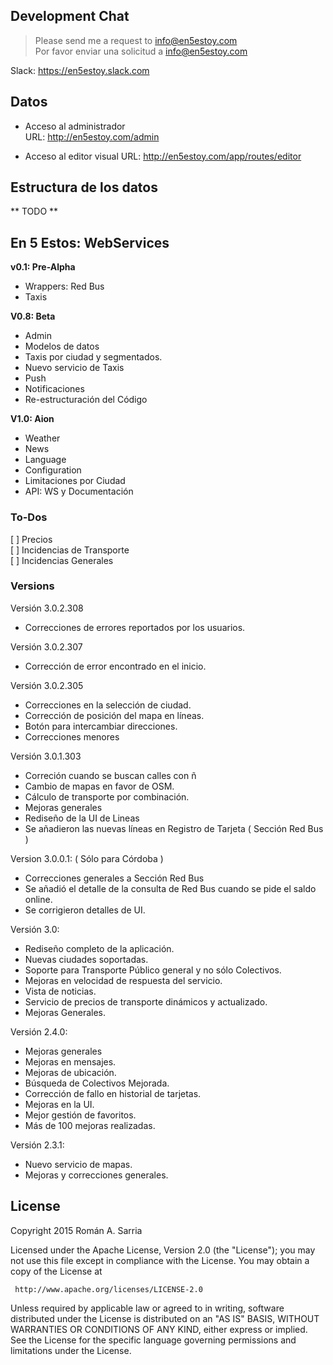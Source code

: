 ## Development Chat ##
> Please send me a request to info@en5estoy.com  
> Por favor enviar una solicitud a info@en5estoy.com  

Slack: https://en5estoy.slack.com  

## Datos ##
- Acceso al administrador  
URL: http://en5estoy.com/admin

- Acceso al editor visual
URL: http://en5estoy.com/app/routes/editor

## Estructura de los datos ##
** TODO **

## En 5 Estos: WebServices ##
__v0.1: Pre-Alpha__
- Wrappers: Red Bus
- Taxis

__V0.8: Beta__
- Admin
- Modelos de datos
- Taxis por ciudad y segmentados.
- Nuevo servicio de Taxis
- Push
- Notificaciones
- Re-estructuración del Código

__V1.0: Aion__
- Weather
- News
- Language
- Configuration
- Limitaciones por Ciudad
- API: WS y Documentación 

### To-Dos
[ ] Precios  
[ ] Incidencias de Transporte  
[ ] Incidencias Generales  

### Versions
Versión 3.0.2.308
- Correcciones de errores reportados por los usuarios.

Versión 3.0.2.307
- Corrección de error encontrado en el inicio.

Versión 3.0.2.305
- Correcciones en la selección de ciudad.
- Corrección de posición del mapa en líneas.
- Botón para intercambiar direcciones.
- Correcciones menores

Versión 3.0.1.303
- Correción cuando se buscan calles con ñ
- Cambio de mapas en favor de OSM.
- Cálculo de transporte por combinación.
- Mejoras generales
- Rediseño de la UI de Lineas
- Se añadieron las nuevas líneas en Registro de Tarjeta ( Sección Red Bus )

Version 3.0.0.1: ( Sólo para Córdoba )
- Correcciones generales a Sección Red Bus
- Se añadió el detalle de la consulta de Red Bus cuando se pide el saldo online.
- Se corrigieron detalles de UI.

Versión 3.0:
- Rediseño completo de la aplicación.
- Nuevas ciudades soportadas.
- Soporte para Transporte Público general y no sólo Colectivos.
- Mejoras en velocidad de respuesta del servicio.
- Vista de noticias.
- Servicio de precios de transporte dinámicos y actualizado.
- Mejoras Generales.

Versión 2.4.0:
- Mejoras generales
- Mejoras en mensajes.
- Mejoras de ubicación.
- Búsqueda de Colectivos Mejorada.
- Corrección de fallo en historial de tarjetas.
- Mejoras en la UI.
- Mejor gestión de favoritos.
- Más de 100 mejoras realizadas.

Versión 2.3.1:
- Nuevo servicio de mapas.
- Mejoras y correcciones generales.

## License ##
Copyright 2015 Román A. Sarria

   Licensed under the Apache License, Version 2.0 (the "License");
   you may not use this file except in compliance with the License.
   You may obtain a copy of the License at

     http://www.apache.org/licenses/LICENSE-2.0

   Unless required by applicable law or agreed to in writing, software
   distributed under the License is distributed on an "AS IS" BASIS,
   WITHOUT WARRANTIES OR CONDITIONS OF ANY KIND, either express or implied.
   See the License for the specific language governing permissions and
   limitations under the License.